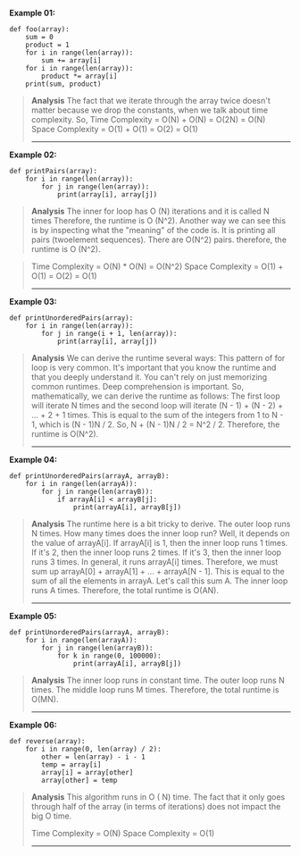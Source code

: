 **Example 01:**

```
def foo(array):
    sum = 0
    product = 1
    for i in range(len(array)):
        sum += array[i]
    for i in range(len(array)):
        product *= array[i]
    print(sum, product)
```

> **Analysis**
> The fact that we iterate through the array twice doesn't matter because we drop the constants,
> when we talk about time complexity.
> So,
> Time Complexity = O(N) + O(N) = O(2N) = O(N)
> Space Complexity = O(1) + O(1) = O(2) = O(1)
>
> ---
>

**Example 02:**

```
def printPairs(array):
    for i in range(len(array)):
        for j in range(len(array)):
            print(array[i], array[j])
```

> **Analysis**
> The inner for loop has O (N) iterations and it is called N times
> Therefore, the runtime is O (N^2).
> Another way we can see this is by inspecting what the "meaning" 
> of the code is. It is printing all pairs (twoelement sequences).
> There are O(N^2) pairs. therefore, the runtime is O (N^2).

> Time Complexity = O(N) * O(N) = O(N^2)
> Space Complexity = O(1) + O(1) = O(2) = O(1)
>
> ---
>
**Example 03:**

```
def printUnorderedPairs(array):
    for i in range(len(array)):
        for j in range(i + 1, len(array)):
            print(array[i], array[j])
```

> **Analysis**
We can derive the runtime several ways:
> This pattern of for loop is very common. It's important that you
> know the runtime and that you deeply understand it. You can't rely
> on just memorizing common runtimes. Deep comprehension is important.
> So, mathematically, we can derive the runtime as follows:
> The first loop will iterate N times and the second loop will iterate
> (N - 1) + (N - 2) + ... + 2 + 1 times. This is equal to the sum of the
> integers from 1 to N - 1, which is (N - 1)N / 2. 
> So, N + (N - 1)N / 2 = N^2 / 2. Therefore, the runtime is O(N^2).
>
> ---
> 
**Example 04:**

```
def printUnorderedPairs(arrayA, arrayB):
    for i in range(len(arrayA)):
        for j in range(len(arrayB)):
            if arrayA[i] < arrayB[j]:
                print(arrayA[i], arrayB[j])
``` 

> **Analysis**
> The runtime here is a bit tricky to derive. The outer loop runs N times.
> How many times does the inner loop run? Well, it depends on the value of
> arrayA[i]. If arrayA[i] is 1, then the inner loop runs 1 times. If it's 2,
> then the inner loop runs 2 times. If it's 3, then the inner loop runs 3 times.
> In general, it runs arrayA[i] times. Therefore, we must sum up arrayA[0] + arrayA[1] + ... + arrayA[N - 1].
> This is equal to the sum of all the elements in arrayA. Let's call this sum A.
> The inner loop runs A times. Therefore, the total runtime is O(AN).
>
> ---

**Example 05:**

```
def printUnorderedPairs(arrayA, arrayB):
    for i in range(len(arrayA)):
        for j in range(len(arrayB)):
            for k in range(0, 100000):
                print(arrayA[i], arrayB[j])
```

> **Analysis**
> The inner loop runs in constant time. The outer loop runs N times.
> The middle loop runs M times. Therefore, the total runtime is O(MN).
>
> ---
>
**Example 06:**

```
def reverse(array):
    for i in range(0, len(array) / 2):
        other = len(array) - i - 1
        temp = array[i]
        array[i] = array[other]
        array[other] = temp
```

> **Analysis**
> This algorithm runs in O ( N) time. The fact that it only goes 
> through half of the array (in terms of iterations) does not impact
> the big O time.
>
> Time Complexity = O(N)
> Space Complexity = O(1)
>
> ---